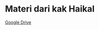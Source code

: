 # Materi dari kak Haikal

[Google Drive](https://drive.google.com/drive/folders/1JAew33VbFd3n8OlPv0bBwkDVGrEkfMpv)
